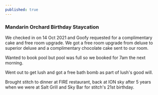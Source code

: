 ```yaml
---
published: true
---
```

### Mandarin Orchard Birthday Staycation

We checked in on 14 Oct 2021 and Goofy requested for a complimentary cake and free room upgrade. We got a free room upgrade from deluxe to superior deluxe and a complimentary chocolate cake sent to our room.

Wanted to book pool but pool was full so we booked for 7am the next morning.

Went out to get lush and got a free bath bomb as part of lush's good will.

Brought stitch to dinner at FIRE restaurant, back at ION sky after 5 years when we were at Salt Grill and Sky Bar for stitch's 21st birthday.
